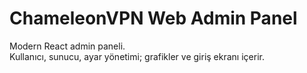 # ChameleonVPN Web Admin Panel

Modern React admin paneli.  
Kullanıcı, sunucu, ayar yönetimi; grafikler ve giriş ekranı içerir.
